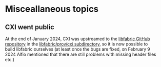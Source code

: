 # Misceallaneous topics

## CXI went public

At the end of January 2024, CXI was upstreamed to the 
[libfabric GitHub repository](https://github.com/ofiwg/libfabric)
in the [libfabric/prov/cxi subdirectory](https://github.com/ofiwg/libfabric/tree/main/prov/cxi),
so it is now possible to build libfabric ourselves (at least once the bugs are fixed,
on February 9 2024 Alfio mentioned that there are still problems with missing header
files etc.)
